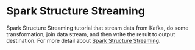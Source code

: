 # Spark Structure Streaming
Spark Structure Streaming tutorial that stream data from Kafka, do some transformation, join data stream, and then write the result to output destination. For more detail about [Spark Structure Streaming](https://spark.apache.org/docs/latest/structured-streaming-programming-guide.html).
